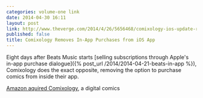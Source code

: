 ```yaml
---
categories: volume-one link
date: 2014-04-30 16:11
layout: post
link: http://www.theverge.com/2014/4/26/5656468/comixology-ios-update-removes-in-app-purchases
published: false
title: Comixology Removes In-App Purchases from iOS App
---
```

Eight days after Beats Music starts [selling subscriptions through Apple's in-app purchase dialogue]({% post_url /2014/2014-04-21-beats-in-app %}), Comixology does the exact opposite, removing the option to purchase comics from inside their app. 



[Amazon aquired Comixology](http://www.theverge.com/2014/4/10/5602222/amazon-acquiring-digital-comics-platform-comixology), a digital comics 